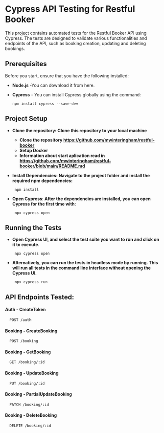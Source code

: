 # Cypress API Testing for Restful Booker

This project contains automated tests for the Restful Booker API using Cypress. The tests are designed to validate various functionalities and endpoints of the API, such as booking creation, updating and deleting bookings.

## Prerequisites 

Before you start, ensure that you have the following installed: 
- **Node.js** -You can download it from here.
- **Cypress** -  You can install Cypress globally using the command:

      npm install cypress --save-dev

## Project Setup

- **Clone the repository: Clone this repository to your local machine**
  
  - **Clone the repository https://github.com/mwinteringham/restful-booker**
  - **Setup Docker**
  - **Information about start aplication read in https://github.com/mwinteringham/restful-booker/blob/main/README.md**


- **Install Dependencies: Navigate to the project folder and install the required npm dependencies:**

       npm install

- **Open Cypress: After the dependencies are installed, you can open Cypress for the first time with:**

       npx cypress open

## Running the Tests

- **Open Cypress UI, and select the test suite you want to run and click on it to execute.**

       npx cypress open
 
- **Alternatively, you can run the tests in headless mode by running. This will run all tests in the command line interface without opening the Cypress UI.**

       npx cypress run

## API Endpoints Tested:

#### Auth - CreateToken
```
  POST /auth
```
#### Booking - CreateBooking
```
  POST /booking
```
#### Booking - GetBooking
```
  GET /booking/:id
```
#### Booking - UpdateBooking
```
  PUT /booking/:id
```
#### Booking - PartialUpdateBooking
```
  PATCH /booking/:id
```
#### Booking - DeleteBooking
```
  DELETE /booking/:id
```

